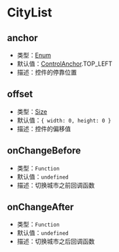 # CityList

## anchor

- 类型：[Enum](/guide/constants.html#controlanchor)
- 默认值：[ControlAnchor](/guide/constants.html#controlanchor).TOP_LEFT
- 描述：控件的停靠位置

## offset

- 类型：[Size](/api/#size)
- 默认值：`{ width: 0, height: 0 }`
- 描述：控件的偏移值

## onChangeBefore

- 类型：`Function`
- 默认值：`undefined`
- 描述：切换城市之前回调函数

## onChangeAfter

- 类型：`Function`
- 默认值：`undefined`
- 描述：切换城市之后回调函数
